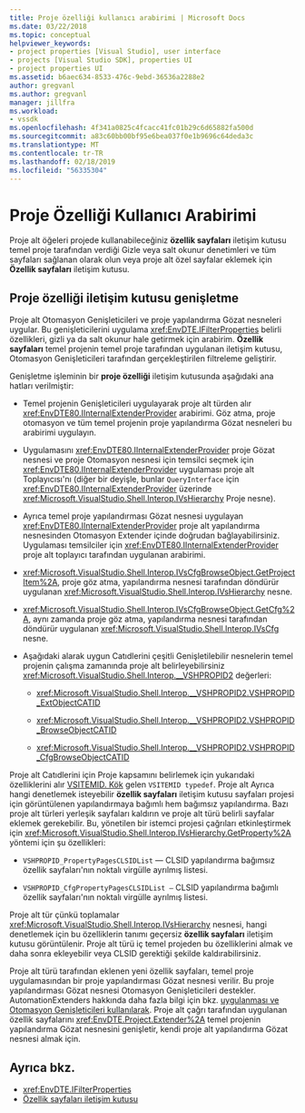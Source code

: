 ```yaml
---
title: Proje özelliği kullanıcı arabirimi | Microsoft Docs
ms.date: 03/22/2018
ms.topic: conceptual
helpviewer_keywords:
- project properties [Visual Studio], user interface
- projects [Visual Studio SDK], properties UI
- project properties UI
ms.assetid: b6aec634-8533-476c-9ebd-36536a2288e2
author: gregvanl
ms.author: gregvanl
manager: jillfra
ms.workload:
- vssdk
ms.openlocfilehash: 4f341a0825c4fcacc41fc01b29c6d65882fa500d
ms.sourcegitcommit: a83c60bb00bf95e6bea037f0e1b9696c64deda3c
ms.translationtype: MT
ms.contentlocale: tr-TR
ms.lasthandoff: 02/18/2019
ms.locfileid: "56335304"
---
```

# <a name="project-property-user-interface"></a>Proje Özelliği Kullanıcı Arabirimi

Proje alt öğeleri projede kullanabileceğiniz **özellik sayfaları** iletişim kutusu temel proje tarafından verdiği Gizle veya salt okunur denetimleri ve tüm sayfaları sağlanan olarak olun veya proje alt özel sayfalar eklemek için **Özellik sayfaları** iletişim kutusu.

## <a name="extending-the-project-property-dialog-box"></a>Proje özelliği iletişim kutusu genişletme

Proje alt Otomasyon Genişleticileri ve proje yapılandırma Gözat nesneleri uygular. Bu genişleticilerini uygulama <xref:EnvDTE.IFilterProperties> belirli özellikleri, gizli ya da salt okunur hale getirmek için arabirim. **Özellik sayfaları** temel projenin temel proje tarafından uygulanan iletişim kutusu, Otomasyon Genişleticileri tarafından gerçekleştirilen filtreleme geliştirir.

Genişletme işleminin bir **proje özelliği** iletişim kutusunda aşağıdaki ana hatları verilmiştir:

-   Temel projenin Genişleticileri uygulayarak proje alt türden alır <xref:EnvDTE80.IInternalExtenderProvider> arabirimi. Göz atma, proje otomasyon ve tüm temel projenin proje yapılandırma Gözat nesneleri bu arabirimi uygulayın.

-   Uygulamasını <xref:EnvDTE80.IInternalExtenderProvider> proje Gözat nesnesi ve proje Otomasyon nesnesi için temsilci seçmek için <xref:EnvDTE80.IInternalExtenderProvider> uygulaması proje alt Toplayıcısı'nı (diğer bir deyişle, bunlar `QueryInterface` için <xref:EnvDTE80.IInternalExtenderProvider> üzerinde <xref:Microsoft.VisualStudio.Shell.Interop.IVsHierarchy> Proje nesne).

-   Ayrıca temel proje yapılandırması Gözat nesnesi uygulayan <xref:EnvDTE80.IInternalExtenderProvider> proje alt yapılandırma nesnesinden Otomasyon Extender içinde doğrudan bağlayabilirsiniz. Uygulaması temsilciler için <xref:EnvDTE80.IInternalExtenderProvider> proje alt toplayıcı tarafından uygulanan arabirimi.

-   <xref:Microsoft.VisualStudio.Shell.Interop.IVsCfgBrowseObject.GetProjectItem%2A>, proje göz atma, yapılandırma nesnesi tarafından döndürür uygulanan <xref:Microsoft.VisualStudio.Shell.Interop.IVsHierarchy> nesne.

-   <xref:Microsoft.VisualStudio.Shell.Interop.IVsCfgBrowseObject.GetCfg%2A>, aynı zamanda proje göz atma, yapılandırma nesnesi tarafından döndürür uygulanan <xref:Microsoft.VisualStudio.Shell.Interop.IVsCfg> nesne.

-   Aşağıdaki alarak uygun Catıdlerini çeşitli Genişletilebilir nesnelerin temel projenin çalışma zamanında proje alt belirleyebilirsiniz <xref:Microsoft.VisualStudio.Shell.Interop.__VSHPROPID2> değerleri:

    - <xref:Microsoft.VisualStudio.Shell.Interop.__VSHPROPID2.VSHPROPID_ExtObjectCATID>

    - <xref:Microsoft.VisualStudio.Shell.Interop.__VSHPROPID2.VSHPROPID_BrowseObjectCATID>

    - <xref:Microsoft.VisualStudio.Shell.Interop.__VSHPROPID2.VSHPROPID_CfgBrowseObjectCATID>

Proje alt Catıdlerini için Proje kapsamını belirlemek için yukarıdaki özelliklerini alır [VSITEMID. Kök](<xref:Microsoft.VisualStudio.VSConstants.VSITEMID#Microsoft_VisualStudio_VSConstants_VSITEMID_Root>) gelen `VSITEMID typedef`. Proje alt Ayrıca hangi denetlemek isteyebilir **özellik sayfaları** iletişim kutusu sayfaları projesi için görüntülenen yapılandırmaya bağımlı hem bağımsız yapılandırma. Bazı proje alt türleri yerleşik sayfaları kaldırın ve proje alt türü belirli sayfalar eklemek gerekebilir. Bu, yönetilen bir istemci projesi çağrıları etkinleştirmek için <xref:Microsoft.VisualStudio.Shell.Interop.IVsHierarchy.GetProperty%2A> yöntemi için şu özellikleri:

-   `VSHPROPID_PropertyPagesCLSIDList` — CLSID yapılandırma bağımsız özellik sayfaları'nın noktalı virgülle ayrılmış listesi.

-   `VSHPROPID_CfgPropertyPagesCLSIDList —` CLSID yapılandırma bağımlı özellik sayfaları'nın noktalı virgülle ayrılmış listesi.

Proje alt tür çünkü toplamalar <xref:Microsoft.VisualStudio.Shell.Interop.IVsHierarchy> nesnesi, hangi denetlemek için bu özelliklerin tanımı geçersiz **özellik sayfaları** iletişim kutusu görüntülenir. Proje alt türü iç temel projeden bu özelliklerini almak ve daha sonra ekleyebilir veya CLSID gerektiği şekilde kaldırabilirsiniz.

Proje alt türü tarafından eklenen yeni özellik sayfaları, temel proje uygulamasından bir proje yapılandırması Gözat nesnesi verilir. Bu proje yapılandırması Gözat nesnesi Otomasyon Genişleticileri destekler. AutomationExtenders hakkında daha fazla bilgi için bkz. [uygulanması ve Otomasyon Genişleticileri kullanılarak](https://msdn.microsoft.com/Library/0d5c218c-f412-4b28-ab0c-33a611f62356). Proje alt çağrı tarafından uygulanan özellik sayfalarını <xref:EnvDTE.Project.Extender%2A> temel projenin yapılandırma Gözat nesnesini genişletir, kendi proje alt yapılandırma Gözat nesnesi almak için.

## <a name="see-also"></a>Ayrıca bkz.

- <xref:EnvDTE.IFilterProperties>
- [Özellik sayfaları iletişim kutusu](/previous-versions/visualstudio/visual-studio-2010/as5chysf(v=vs.100))